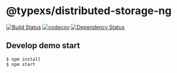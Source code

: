 # @typexs/distributed-storage-ng

[![Build Status](https://travis-ci.org/typexs/typexs-ng.svg?branch=master)](https://travis-ci.org/typexs/typexs-ng)
[![codecov](https://codecov.io/gh/typexs/typexs-ng/branch/master/graph/badge.svg)](https://codecov.io/gh/typexs/typexs-ng)
[![Dependency Status](https://david-dm.org/typexs/typexs-ng.svg)](https://david-dm.org/typexs/typexs-ng)


## Develop demo start

```
$ npm install
$ npm start 
```
